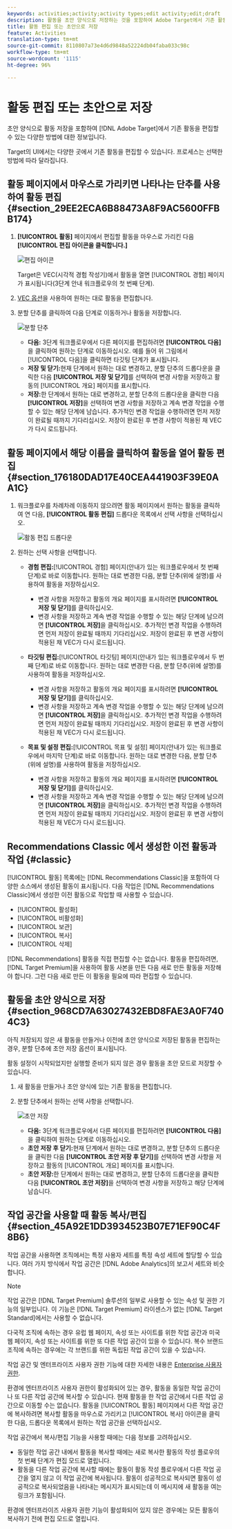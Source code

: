 ```yaml
---
keywords: activities;activity;activity types;edit activity;edit;draft
description: 활동을 초안 양식으로 저장하는 것을 포함하여 Adobe Target에서 기존 활동을 편집할 수 있는 다양한 방법에 대한 정보입니다.
title: 활동 편집 또는 초안으로 저장
feature: Activities
translation-type: tm+mt
source-git-commit: 8110807a73e4d6d9848a52224db04faba033c98c
workflow-type: tm+mt
source-wordcount: '1115'
ht-degree: 96%

---
```



# 활동 편집 또는 초안으로 저장

초안 양식으로 활동 저장을 포함하여 [!DNL Adobe Target]에서 기존 활동을 편집할 수 있는 다양한 방법에 대한 정보입니다.

Target의 UI에서는 다양한 곳에서 기존 활동을 편집할 수 있습니다. 프로세스는 선택한 방법에 따라 달라집니다.

## 활동 페이지에서 마우스로 가리키면 나타나는 단추를 사용하여 활동 편집 {#section_29EE2ECA6B88473A8F9AC5600FFBB174}

1. **[!UICONTROL 활동]** 페이지에서 편집할 활동을 마우스로 가리킨 다음 **[!UICONTROL 편집 아이콘을 클릭합니다.]**

   ![편집 아이콘](/help/c-activities/assets/hover_edit.png)

   Target은 VEC(시각적 경험 작성기)에서 활동을 열면 [!UICONTROL 경험] 페이지가 표시됩니다(3단계 안내 워크플로우의 첫 번째 단계).

1. [VEC 옵션](/help/c-experiences/c-visual-experience-composer/viztarget-options.md)을 사용하여 원하는 대로 활동을 편집합니다.

1. 분할 단추를 클릭하여 다음 단계로 이동하거나 활동을 저장합니다.

   ![분할 단추](/help/c-activities/assets/edit_split_button_2.png)

   * **다음:** 3단계 워크플로우에서 다른 페이지를 편집하려면 **[!UICONTROL 다음]**&#x200B;을 클릭하여 원하는 단계로 이동하십시오. 예를 들어 위 그림에서 [!UICONTROL 다음]을 클릭하면 타깃팅 단계가 표시됩니다.
   * **저장 및 닫기:**&#x200B;현재 단계에서 원하는 대로 변경하고, 분할 단추의 드롭다운을 클릭한 다음 **[!UICONTROL 저장 및 닫기]**&#x200B;를 선택하여 변경 사항을 저장하고 활동의 [!UICONTROL 개요] 페이지를 표시합니다.
   * **저장:**&#x200B;한 단계에서 원하는 대로 변경하고, 분할 단추의 드롭다운을 클릭한 다음 **[!UICONTROL 저장]**&#x200B;을 선택하여 변경 사항을 저장하고 계속 변경 작업을 수행할 수 있는 해당 단계에 남습니다. 추가적인 변경 작업을 수행하려면 먼저 저장이 완료될 때까지 기다리십시오. 저장이 완료된 후 변경 사항이 적용된 채 VEC가 다시 로드됩니다.

## 활동 페이지에서 해당 이름을 클릭하여 활동을 열어 활동 편집 {#section_176180DAD17E40CEA441903F39E0AA1C}

1. 워크플로우를 차례차례 이동하지 않으려면 활동 페이지에서 원하는 활동을 클릭하여 연 다음, **[!UICONTROL 활동 편집]** 드롭다운 목록에서 선택 사항을 선택하십시오.

   ![활동 편집 드롭다운](/help/c-activities/assets/edit_activity.png)

1. 원하는 선택 사항을 선택합니다.

   * **경험 편집:**[!UICONTROL 경험] 페이지(안내가 있는 워크플로우에서 첫 번째 단계)로 바로 이동합니다. 원하는 대로 변경한 다음, 분할 단추(위에 설명)를 사용하여 활동을 저장하십시오.

      * 변경 사항을 저장하고 활동의 개요 페이지를 표시하려면 **[!UICONTROL 저장 및 닫기]**&#x200B;를 클릭하십시오.
      * 변경 사항을 저장하고 계속 변경 작업을 수행할 수 있는 해당 단계에 남으려면 **[!UICONTROL 저장]**&#x200B;을 클릭하십시오. 추가적인 변경 작업을 수행하려면 먼저 저장이 완료될 때까지 기다리십시오. 저장이 완료된 후 변경 사항이 적용된 채 VEC가 다시 로드됩니다.
   * **타깃팅 편집:**[!UICONTROL 타깃팅] 페이지(안내가 있는 워크플로우에서 두 번째 단계)로 바로 이동합니다. 원하는 대로 변경한 다음, 분할 단추(위에 설명)를 사용하여 활동을 저장하십시오.

      * 변경 사항을 저장하고 활동의 개요 페이지를 표시하려면 **[!UICONTROL 저장 및 닫기]**&#x200B;를 클릭하십시오.
      * 변경 사항을 저장하고 계속 변경 작업을 수행할 수 있는 해당 단계에 남으려면 **[!UICONTROL 저장]**&#x200B;을 클릭하십시오. 추가적인 변경 작업을 수행하려면 먼저 저장이 완료될 때까지 기다리십시오. 저장이 완료된 후 변경 사항이 적용된 채 VEC가 다시 로드됩니다.
   * **목표 및 설정 편집:**[!UICONTROL 목표 및 설정] 페이지(안내가 있는 워크플로우에서 마지막 단계)로 바로 이동합니다. 원하는 대로 변경한 다음, 분할 단추(위에 설명)를 사용하여 활동을 저장하십시오.

      * 변경 사항을 저장하고 활동의 개요 페이지를 표시하려면 **[!UICONTROL 저장 및 닫기]**&#x200B;를 클릭하십시오.
      * 변경 사항을 저장하고 계속 변경 작업을 수행할 수 있는 해당 단계에 남으려면 **[!UICONTROL 저장]**&#x200B;을 클릭하십시오. 추가적인 변경 작업을 수행하려면 먼저 저장이 완료될 때까지 기다리십시오. 저장이 완료된 후 변경 사항이 적용된 채 VEC가 다시 로드됩니다.



## Recommendations Classic 에서 생성한 이전 활동과 작업 {#classic}

[!UICONTROL 활동] 목록에는 [!DNL Recommendations Classic]을 포함하여 다양한 소스에서 생성된 활동이 표시됩니다. 다음 작업은 [!DNL Recommendations Classic]에서 생성한 이전 활동으로 작업할 때 사용할 수 있습니다.

* [!UICONTROL 활성화]
* [!UICONTROL 비활성화]
* [!UICONTROL 보관]
* [!UICONTROL 복사]
* [!UICONTROL 삭제]

[!DNL Recommendations] 활동을 직접 편집할 수는 없습니다. 활동을 편집하려면, [!DNL Target Premium]을 사용하여 활동 사본을 만든 다음 새로 만든 활동을 저장해야 합니다. 그런 다음 새로 만든 이 활동을 필요에 따라 편집할 수 있습니다.

## 활동을 초안 양식으로 저장 {#section_968CD7A63027432EBD8FAE3A0F7404C3}

아직 저장되지 않은 새 활동을 만들거나 이전에 초안 양식으로 저장된 활동을 편집하는 경우, 분할 단추에 초안 저장 옵션이 표시됩니다.

활동 설정이 시작되었지만 실행할 준비가 되지 않은 경우 활동을 초안 모드로 저장할 수 있습니다.

1. 새 활동을 만들거나 초안 양식에 있는 기존 활동을 편집합니다.
1. 분할 단추에서 원하는 선택 사항을 선택합니다.

   ![초안 저장](/help/c-activities/assets/save_draft.png)

   * **다음:** 3단계 워크플로우에서 다른 페이지를 편집하려면 **[!UICONTROL 다음]**&#x200B;을 클릭하여 원하는 단계로 이동하십시오.
   * **초안 저장 후 닫기:**&#x200B;현재 단계에서 원하는 대로 변경하고, 분할 단추의 드롭다운을 클릭한 다음 **[!UICONTROL 초안 저장 후 닫기]**&#x200B;를 선택하여 변경 사항을 저장하고 활동의 [!UICONTROL 개요] 페이지를 표시합니다.
   * **초안 저장:**&#x200B;한 단계에서 원하는 대로 변경하고, 분할 단추의 드롭다운을 클릭한 다음 **[!UICONTROL 초안 저장]**&#x200B;을 선택하여 변경 사항을 저장하고 해당 단계에 남습니다.

## 작업 공간을 사용할 때 활동 복사/편집 {#section_45A92E1DD3934523B07E71EF90C4F8B6}

작업 공간을 사용하면 조직에서는 특정 사용자 세트를 특정 속성 세트에 할당할 수 있습니다. 여러 가지 방식에서 작업 공간은 [!DNL Adobe Analytics]의 보고서 세트와 비슷합니다.

>[!NOTE]
>
>작업 공간은 [!DNL Target Premium] 솔루션의 일부로 사용할 수 있는 속성 및 권한 기능의 일부입니다. 이 기능은 [!DNL Target Premium] 라이센스가 없는 [!DNL Target Standard]에서는 사용할 수 없습니다.

다국적 조직에 속하는 경우 유럽 웹 페이지, 속성 또는 사이트를 위한 작업 공간과 미국 웹 페이지, 속성 또는 사이트를 위한 또 다른 작업 공간이 있을 수 있습니다. 복수 브랜드 조직에 속하는 경우에는 각 브랜드를 위한 독립된 작업 공간이 있을 수 있습니다.

작업 공간 및 엔터프라이즈 사용자 권한 기능에 대한 자세한 내용은 [Enterprise 사용자 권한](/help/administrating-target/c-user-management/property-channel/property-channel.md#concept_E396B16FA2024ADBA27BC056138F9838).

환경에 엔터프라이즈 사용자 권한이 활성화되어 있는 경우, 활동을 동일한 작업 공간이나 또 다른 작업 공간에 복사할 수 있습니다. 현재 활동을 한 작업 공간에서 다른 작업 공간으로 이동할 수는 없습니다. 활동을 [!UICONTROL 활동] 페이지에서 다른 작업 공간에 복사하려면 복사할 활동을 마우스로 가리키고 [!UICONTROL 복사] 아이콘을 클릭한 다음, 드롭다운 목록에서 원하는 작업 공간을 선택하십시오.

작업 공간에서 복사/편집 기능을 사용할 때에는 다음 정보를 고려하십시오.

* 동일한 작업 공간 내에서 활동을 복사할 때에는 새로 복사한 활동의 작성 플로우의 첫 번째 단계가 편집 모드로 열립니다.
* 활동을 다른 작업 공간에 복사할 때에는 활동이 활동 작성 플로우에서 다른 작업 공간을 열지 않고 이 작업 공간에 복사됩니다. 활동이 성공적으로 복사되면 활동이 성공적으로 복사되었음을 나타내는 메시지가 표시되는데 이 메시지에 새 활동을 여는 링크가 포함됩니다.

환경에 엔터프라이즈 사용자 권한 기능이 활성화되어 있지 않은 경우에는 모든 활동이 복사하기 전에 편집 모드로 열립니다.
